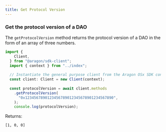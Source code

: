 ```yaml
---
title: Get Protocol Version
---
```


### Get the protocol version of a DAO

The `getProtocolVersion` method returns the protocol version of a DAO in the form of an array of three numbers.

```ts
import {
    Client,
  } from "@aragon/sdk-client";
  import { context } from "../index";
  
  // Instantiate the general purpose client from the Aragon OSx SDK context.
  const client: Client = new Client(context);
  
  const protocolVersion = await client.methods
    .getProtocolVersion(
      "0x1234567890123456789012345678901234567890",
    );
    console.log(protocolVersion);
```


Returns:
  ```tsx
  [1, 0, 0]
  ```

```ts

```


